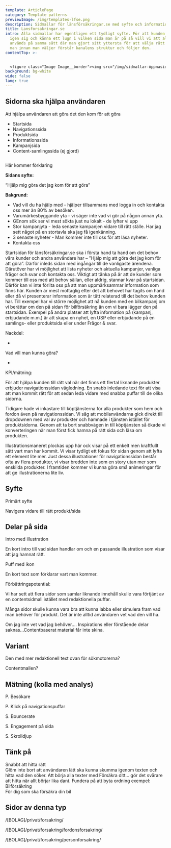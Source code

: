 ```yaml
---
template: ArticlePage
category: Template patterns
previewImage: /img/templates-lfse.png
description: Sidmallar för länsförsäkringar.se med syfte och information om varje sidtyp.
title: Lansforsakringar.se
intro: Alla sidmallar har egentligen ett tydligt syfte. För att kunden ska känna
  igen sig och känna ett lugn i vilken sida man är på så vill vi att alla sidor
  används på samma sätt där man gjort sitt yttersta för att välja rätt mall. Att
  man innan man väljer förstår kanalens struktur och följer den.
contentTop: >-
  

  <figure class="Image Image__border"><img src="/img/sidmallar-öppnasidor.jpg" srcset="undefined 2x" alt=""><figcaption><div class="Image__caption"></div></figcaption></figure>
background: bg-white
wide: false
lang: true
---
```



## Sidorna ska hjälpa användaren

Att hjälpa användaren att göra det den kom för att göra

* Startsida
* Navigationssida
* Produktsida
* Informationssida
* Kampanjsida
* Content-samlingssida (ej gjord)



<section>
<Collapse title="Ramverk"><div class="content"><div class="content"><div class="content"><div class="content">

<div class="content"><div class="content">

<div class="content">



  <figure class="Image Image__border Image__border--noPadding"><img src="/img/ramverk-öppna-sidor.jpg" srcset="/img/ramverk-öppna-sidor.jpg 2x" alt=""><figcaption><div class="Image__caption"></div></figcaption></figure>

  Här kommer förklaring
  


</div></Collapse>
<Collapse title="Startsida"><div class="content"><div class="content"><div class="content"><div class="content">

<div class="content"><div class="content">

<div class="content">



  **Sidans syfte:**

  “Hjälp mig göra det jag kom för att göra”



  **Bakgrund:**

  * Vad vill du ha hjälp med - hjälper tillsammans med logga in och kontakta oss mer än 80% av besöken.
  * Varumärkesbyggande yta - vi säger inte vad vi gör på någon annan yta.
  * GEnom sök ser vi mest sökta just nu lokalt - de lyfter vi upp
  * Stor kampanjyta - leda senaste kampanjen vidare till rätt ställe. Har jag sett något på en stortavla ska jag få igenkänning.
  * 3 senaste nyheter - Man kommer inte till oss för att läsa nyheter.
  * Kontakta oss

  Startsidan för länsförsäkringar.se ska i första hand ta hand om det behov våra kunder och andra användare har – ”Hjälp mig att göra det jag kom för att göra”. Därför inleds sidan med ingångar till de vanligaste ärendena. Därutöver har vi möjlighet att lista nyheter och aktuella kampanjer, vanliga frågor och svar och kontakta oss. Viktigt att tänka på är att de kunder som kommer till oss med att behov sällan, eller aldrig, stannar kvar på startsidan. Därför kan vi inte förlita oss på att man uppmärksammar information som finns här. Kunden är mest mottaglig efter det att behovet har tagits om hand eller då vi presenterar information som är tätt relaterad till det behov kunden har. Till exempel har vi större möjlighet att nå kunden med en bilkampanj om vi berättar om den på sidan för bilförsäkring än om vi bara lägger den på startsidan. Exempel på andra platser att lyfta information på (kampanj, erbjudande m.m.) är att skapa en nyhet, en USP eller erbjudande på en samlings- eller produktsida eller under Frågor & svar.



  Nackdel:

  *

  Vad vill man kunna göra?

  *

  KPI/mätning:
  


</div></Collapse>
<Collapse title="Navigationssida"><div class="content"><div class="content"><div class="content">

<div class="content">

För att hjälpa kunden till rätt val när det finns ett flertal liknande produkter erbjuder navigationssidan vägledning. En snabb inledande text för att visa att man kommit rätt för att sedan leda vidare med snabba puffar till de olika sidorna.

Tidigare hade vi inkastare till köptjänsterna för alla produkter som hem och fordon även på navigationssidan. Vi såg att mobilanvändarna gick direkt till dropdownen med val av produkter och hamnade i tjänsten istället för produktsidorna. Genom att ta bort snabbvägen in till köptjänsten så ökade vi konverteringen när man först fick hamna på rätt sida och läsa om produkten.

Illustrationsmaneret plockas upp här ock visar på ett enkelt men kraftfullt sätt vart man har kommit. Vi visar tydligt ett fokus för sidan genom att lyfta ett element lite mer. Just dessa illustrationer för navigationssidan består ofta av flera produkter, vi visar bredden inte som en story utan mer som enskilda produkter. I framtiden kommer vi kunna göra små animeringar för att ge illustrationerna lite liv.

## Syfte

Primärt syfte

Navigera vidare till rätt produkt/sida

## Delar på sida

Intro med illustration

En kort intro till vad sidan handlar om och en passande illustration som visar att jag hamnat rätt.

Puff med ikon

En kort text som förklarar vart man kommer.

Förbättringspotential:

Vi har sett att flera sidor som samlar liknande innehåll skulle vara förtjänt av en contentsidmall istället med redaktionella puffar.

Många sidor skulle kunna vara bra att kunna labba eller simulera fram vad man behöver för produkt. Det är inte alltid användaren vet vad den vill ha.

Om jag inte vet vad jag behöver…. Inspirations eller förstående delar saknas…Contentbaserat material får inte skina.

## Variant

Den med mer redaktionell text ovan för sökmotorerna?

Contentmallen?

## Mätning (kolla med analys)

P. Besökare

P. Klick på navigationspuffar

S. Bouncerate

S. Engagement på sida

S. Skrolldjup

## Tänk på

Snabbt att hitta rätt\
Glöm inte bort att användaren lätt ska kunna skumma igenom texten och hitta vad den söker. Att börja alla texter med Försäkra ditt… gör det svårare att hitta när allt börjar lika dant. Fundera på att byta ordning exempel:\
Bilförsäkring\
För dig som ska försäkra din bil

## Sidor av denna typ

/\[BOLAG]/privat/forsakring/

/\[BOLAG]/privat/forsakring/fordonsforsakring/

/\[BOLAG]/privat/forsakring/personforsakring/

</div></Collapse>
</section>